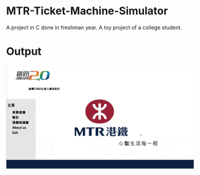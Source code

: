 # MTR-Ticket-Machine-Simulator
A project in C done in freshman year. A toy project of a college student. 

# Output
![](./img/main_app.gif)
